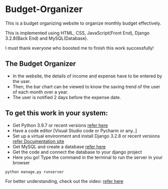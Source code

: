 # Budget-Organizer
This is a budget organizing website to organize monthly budget effectively.

This is implemented using HTML, CSS, JavaScript(Front End), Django 3.2.8(Back End) and MySQL(Database).

I must thank everyone who boosted me to finish this work successfully!

The Budget Organizer
-------------------------------------------------------------------------------------------
* In the website, the details of income and expense have to be entered by the user.
* Then, the bar chart can be viewed to know the saving trend of the user of each month over a year.
* The user is notified 2 days before the expense date.

To get this work in your system:
-------------------------------------------------------------------------------------------
* Get Python 3.9.7 or recent versions [refer here](https://www.python.org/downloads/)
* Have a code editor [Visual Studio code or Pycharm or any..]
* Set up a virtual environment and install Django 3.2.8 or recent versions [refer Documentation site](https://www.djangoproject.com/)
* Get MySQL and create a database [refer here](https://dev.mysql.com/downloads/installer/)
* Get the code and connect the database to your django project
* Here you go! Type the command in the terminal to run the server in your browser
```
python manage.py runserver
```

For better understanding, check out the video:
[refer here](https://drive.google.com/file/d/1Ywiq9Ri2AEbJUEiz_K7BS9-75wxMpJPr/view?usp=sharing)
